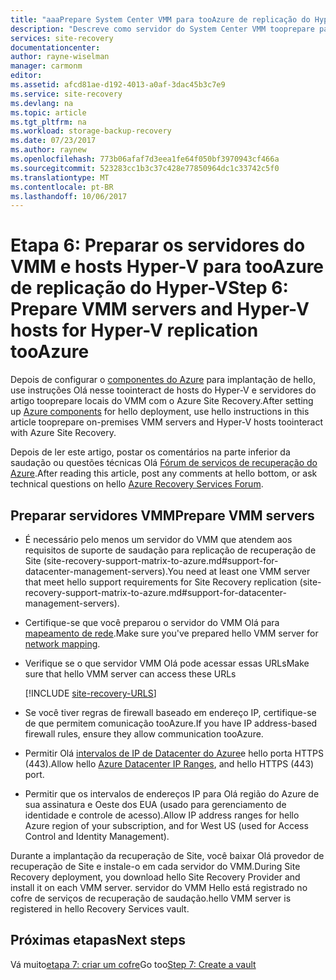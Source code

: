 ```yaml
---
title: "aaaPrepare System Center VMM para tooAzure de replicação do Hyper-V | Microsoft Docs"
description: "Descreve como servidor do System Center VMM tooprepare para tooAzure de replicação do Hyper-V, usando o Azure Site Recovery"
services: site-recovery
documentationcenter: 
author: rayne-wiselman
manager: carmonm
editor: 
ms.assetid: afcd81ae-d192-4013-a0af-3dac45b3c7e9
ms.service: site-recovery
ms.devlang: na
ms.topic: article
ms.tgt_pltfrm: na
ms.workload: storage-backup-recovery
ms.date: 07/23/2017
ms.author: raynew
ms.openlocfilehash: 773b06afaf7d3eea1fe64f050bf3970943cf466a
ms.sourcegitcommit: 523283cc1b3c37c428e77850964dc1c33742c5f0
ms.translationtype: MT
ms.contentlocale: pt-BR
ms.lasthandoff: 10/06/2017
---
```

# <a name="step-6-prepare-vmm-servers-and-hyper-v-hosts-for-hyper-v-replication-tooazure"></a><span data-ttu-id="62e12-103">Etapa 6: Preparar os servidores do VMM e hosts Hyper-V para tooAzure de replicação do Hyper-V</span><span class="sxs-lookup"><span data-stu-id="62e12-103">Step 6: Prepare VMM servers and Hyper-V hosts for Hyper-V replication tooAzure</span></span>

<span data-ttu-id="62e12-104">Depois de configurar o [componentes do Azure](vmm-to-azure-walkthrough-prepare-azure.md) para implantação de hello, use instruções Olá nesse toointeract de hosts do Hyper-V e servidores do artigo tooprepare locais do VMM com o Azure Site Recovery.</span><span class="sxs-lookup"><span data-stu-id="62e12-104">After setting up [Azure components](vmm-to-azure-walkthrough-prepare-azure.md) for hello deployment, use hello instructions in this article tooprepare on-premises VMM servers and Hyper-V hosts toointeract with Azure Site Recovery.</span></span>

<span data-ttu-id="62e12-105">Depois de ler este artigo, postar os comentários na parte inferior da saudação ou questões técnicas Olá [Fórum de serviços de recuperação do Azure](https://social.msdn.microsoft.com/forums/azure/home?forum=hypervrecovmgr).</span><span class="sxs-lookup"><span data-stu-id="62e12-105">After reading this article, post any comments at hello bottom, or ask technical questions on hello [Azure Recovery Services Forum](https://social.msdn.microsoft.com/forums/azure/home?forum=hypervrecovmgr).</span></span>


## <a name="prepare-vmm-servers"></a><span data-ttu-id="62e12-106">Preparar servidores VMM</span><span class="sxs-lookup"><span data-stu-id="62e12-106">Prepare VMM servers</span></span>

- <span data-ttu-id="62e12-107">É necessário pelo menos um servidor do VMM que atendem aos requisitos de suporte de saudação para replicação de recuperação de Site (site-recovery-support-matrix-to-azure.md#support-for-datacenter-management-servers).</span><span class="sxs-lookup"><span data-stu-id="62e12-107">You need at least one VMM server that meet hello support requirements for Site Recovery replication (site-recovery-support-matrix-to-azure.md#support-for-datacenter-management-servers).</span></span>
- <span data-ttu-id="62e12-108">Certifique-se que você preparou o servidor do VMM Olá para [mapeamento de rede](vmm-to-azure-walkthrough-network.md#network-mapping-for-replication-to-azure).</span><span class="sxs-lookup"><span data-stu-id="62e12-108">Make sure you've prepared hello VMM server for [network mapping](vmm-to-azure-walkthrough-network.md#network-mapping-for-replication-to-azure).</span></span>
- <span data-ttu-id="62e12-109">Verifique se o que servidor VMM Olá pode acessar essas URLs</span><span class="sxs-lookup"><span data-stu-id="62e12-109">Make sure that hello VMM server can access these URLs</span></span>

    [!INCLUDE [site-recovery-URLS](../../includes/site-recovery-URLS.md)]
    
- <span data-ttu-id="62e12-110">Se você tiver regras de firewall baseado em endereço IP, certifique-se de que permitem comunicação tooAzure.</span><span class="sxs-lookup"><span data-stu-id="62e12-110">If you have IP address-based firewall rules, ensure they allow communication tooAzure.</span></span>
- <span data-ttu-id="62e12-111">Permitir Olá [intervalos de IP de Datacenter do Azure](https://www.microsoft.com/download/confirmation.aspx?id=41653)e hello porta HTTPS (443).</span><span class="sxs-lookup"><span data-stu-id="62e12-111">Allow hello [Azure Datacenter IP Ranges](https://www.microsoft.com/download/confirmation.aspx?id=41653), and hello HTTPS (443) port.</span></span>
- <span data-ttu-id="62e12-112">Permitir que os intervalos de endereços IP para Olá região do Azure de sua assinatura e Oeste dos EUA (usado para gerenciamento de identidade e controle de acesso).</span><span class="sxs-lookup"><span data-stu-id="62e12-112">Allow IP address ranges for hello Azure region of your subscription, and for West US (used for Access Control and Identity Management).</span></span>

<span data-ttu-id="62e12-113">Durante a implantação da recuperação de Site, você baixar Olá provedor de recuperação de Site e instale-o em cada servidor do VMM.</span><span class="sxs-lookup"><span data-stu-id="62e12-113">During Site Recovery deployment, you download hello Site Recovery Provider and install it on each VMM server.</span></span> <span data-ttu-id="62e12-114">servidor do VMM Hello está registrado no cofre de serviços de recuperação de saudação.</span><span class="sxs-lookup"><span data-stu-id="62e12-114">hello VMM server is registered in hello Recovery Services vault.</span></span>




## <a name="next-steps"></a><span data-ttu-id="62e12-115">Próximas etapas</span><span class="sxs-lookup"><span data-stu-id="62e12-115">Next steps</span></span>

<span data-ttu-id="62e12-116">Vá muito[etapa 7: criar um cofre](vmm-to-azure-walkthrough-create-vault.md)</span><span class="sxs-lookup"><span data-stu-id="62e12-116">Go too[Step 7: Create a vault](vmm-to-azure-walkthrough-create-vault.md)</span></span>

